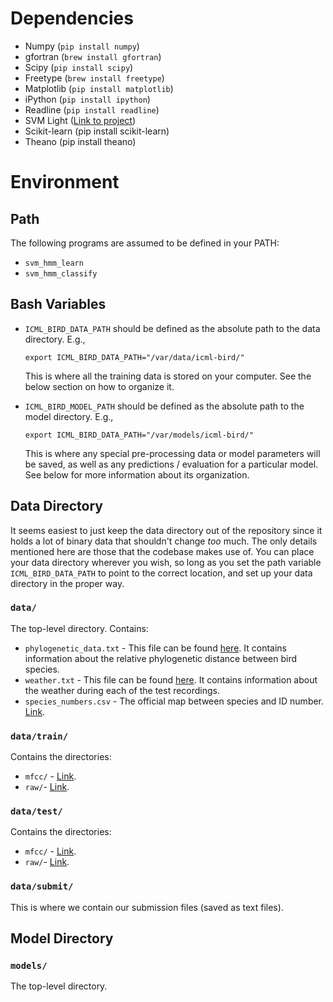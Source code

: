 # Dependencies

* Numpy      (`pip install numpy`)
* gfortran   (`brew install gfortran`)
* Scipy      (`pip install scipy`)
* Freetype   (`brew install freetype`)
* Matplotlib (`pip install matplotlib`)
* iPython    (`pip install ipython`)
* Readline   (`pip install readline`)
* SVM Light ([Link to project](http://svmlight.joachims.org/))
* Scikit-learn (pip install scikit-learn)
* Theano     (pip install theano)

# Environment

## Path

The following programs are assumed to be defined in your PATH:

* `svm_hmm_learn`
* `svm_hmm_classify`

## Bash Variables
* `ICML_BIRD_DATA_PATH` should be defined as the absolute path to the data
  directory. E.g.,

    `export ICML_BIRD_DATA_PATH="/var/data/icml-bird/"`

  This is where all the training data is stored on your computer. See the below
  section on how to organize it.

* `ICML_BIRD_MODEL_PATH` should be defined as the absolute path to the model
  directory. E.g.,

    `export ICML_BIRD_DATA_PATH="/var/models/icml-bird/"`

  This is where any special pre-processing data or model parameters will be
  saved, as well as any predictions / evaluation for a particular model. See
  below for more information about its organization.

## Data Directory

It seems easiest to just keep the data directory out of the repository since
it holds a lot of binary data that shouldn't change _too_ much. The only details
mentioned here are those that the codebase makes use of. You can place your
data directory wherever you wish, so long as you set the path variable
`ICML_BIRD_DATA_PATH` to point to the correct location, and set up your data
directory in the proper way.

### `data/`

The top-level directory. Contains:

* `phylogenetic_data.txt` - This file can be found [here](http://www.kaggle.com/c/the-icml-2013-bird-challenge/download/phylogenetic_distance.txt). It contains information about the relative phylogenetic distance between bird species.
* `weather.txt` - This file can be found [here](http://www.kaggle.com/c/the-icml-2013-bird-challenge/download/weather.txt). It contains information about the weather during each of the test recordings.
* `species_numbers.csv` - The official map between species and ID number. [Link](http://www.kaggle.com/c/the-icml-2013-bird-challenge/download/species_numbers.csv).


###  `data/train/`

Contains the directories:

* `mfcc/` - [Link](http://www.kaggle.com/c/the-icml-2013-bird-challenge/download/train_set_features.zip).
* `raw/`- [Link](http://www.kaggle.com/c/the-icml-2013-bird-challenge/download/train_set.zip).

### `data/test/`

Contains the directories:

* `mfcc/` - [Link](http://www.kaggle.com/c/the-icml-2013-bird-challenge/download/test_set_features.zip).
* `raw/`- [Link](http://www.kaggle.com/c/the-icml-2013-bird-challenge/download/test_set.zip).

### `data/submit/`

This is where we contain our submission files (saved as text files).

## Model Directory

### `models/`

The top-level directory.
